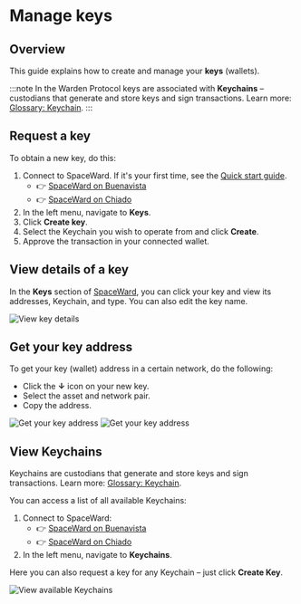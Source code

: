 ﻿---
sidebar_position: 5
---

# Manage keys

## Overview

This guide explains how to create and manage your **keys** (wallets).

:::note
In the Warden Protocol keys are associated with **Keychains** – custodians that generate and store keys and sign transactions. Learn more: [Glossary: Keychain](https://docs.wardenprotocol.org/learn/glossary#keychain).
:::

## Request a key

To obtain a new key, do this:

1. Connect to SpaceWard. If it's your first time, see the [Quick start guide](quick-start).
   - 👉 [SpaceWard on Buenavista](https://spaceward.buenavista.wardenprotocol.org/)
   - 👉 [SpaceWard on Chiado](https://spaceward.chiado.wardenprotocol.org/)
2. In the left menu, navigate to **Keys**.
3. Click **Create key**.
4. Select the Keychain you wish to operate from and click **Create**.
5. Approve the transaction in your connected wallet.

## View details of a key

In the **Keys** section of [SpaceWard](https://spaceward.chiado.wardenprotocol.org), you can click your key and view its addresses, Keychain, and type. You can also edit the key name.

![View key details](../../static/img/view-key-details.png)

## Get your key address

To get your key (wallet) address in a certain network, do the following:

- Click the **↓** icon on your new key.
- Select the asset and network pair.
- Copy the address.

![Get your key address](../../static/img/get-key-address-1.png)
![Get your key address](../../static/img/get-key-address-2.png)

## View Keychains

Keychains are custodians that generate and store keys and sign transactions. Learn more: [Glossary: Keychain](https://docs.wardenprotocol.org/learn/glossary#keychain).

You can access a list of all available Keychains:

1. Connect to SpaceWard:
   - 👉 [SpaceWard on Buenavista](https://spaceward.buenavista.wardenprotocol.org/)
   - 👉 [SpaceWard on Chiado](https://spaceward.chiado.wardenprotocol.org/)
2. In the left menu, navigate to **Keychains**.

Here you can also request a key for any Keychain – just click **Create Key**.

![View available Keychains](../../static/img/view-keychains.png)